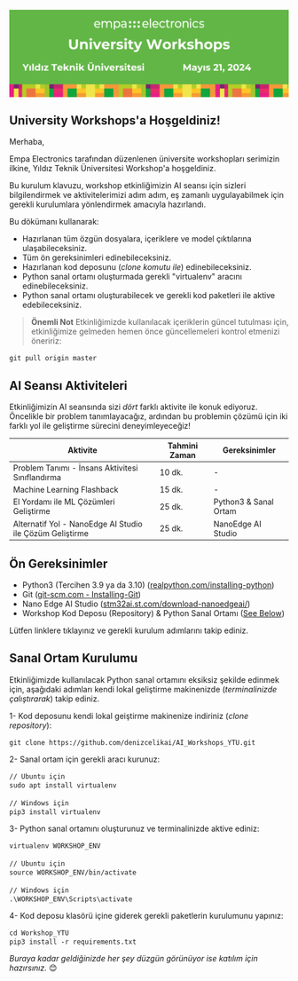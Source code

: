 <p align="center"><img src="additionals/university-workshops-ytu-banner-tr.png" alt="University Workshops" style="display: block; margin: 0 auto" height=/></p>


## University Workshops'a Hoşgeldiniz!

Merhaba, 

Empa Electronics tarafından düzenlenen üniversite workshopları serimizin ilkine, Yıldız Teknik Üniversitesi Workshop'a hoşgeldiniz. 

Bu kurulum klavuzu, workshop etkinliğimizin AI seansı için sizleri bilgilendirmek ve aktivitelerimizi adım adım, eş zamanlı uygulayabilmek için gerekli kurulumlara yönlendirmek amacıyla hazırlandı.

Bu dökümanı kullanarak:

- Hazırlanan tüm özgün dosyalara, içeriklere ve model çıktılarına ulaşabileceksiniz. 
- Tüm ön gereksinimleri edinebileceksiniz.
- Hazırlanan kod deposunu (_clone komutu ile_) edinebileceksiniz.
- Python sanal ortamı oluşturmada gerekli "virtualenv" aracını edinebileceksiniz.
- Python sanal ortamı oluşturabilecek ve gerekli kod paketleri ile aktive edebileceksiniz.
  

> **Önemli Not** Etkinliğimizde kullanılacak içeriklerin güncel tutulması için, etkinliğimize gelmeden hemen önce güncellemeleri kontrol etmenizi öneririz:
```
git pull origin master
```

## AI Seansı Aktiviteleri

Etkinliğimizin AI seansında sizi _dört_ farklı aktivite ile konuk ediyoruz. Öncelikle bir problem tanımlayacağız, ardından bu problemin çözümü için iki farklı yol ile geliştirme sürecini deneyimleyeceğiz!

| Aktivite | Tahmini Zaman | Gereksinimler |
| ------ | ------ | ------ | 
| Problem Tanımı - İnsans Aktivitesi Sınıflandırma | 10 dk.| - |
| Machine Learning Flashback | 15 dk.|  - |
| El Yordamı ile ML Çözümleri Geliştirme | 25 dk.| Python3 & Sanal Ortam|
| Alternatif Yol - NanoEdge AI Studio ile Çözüm Geliştirme | 25 dk.| NanoEdge AI Studio |

## Ön Gereksinimler

- Python3 (Tercihen 3.9 ya da 3.10) ([realpython.com/installing-python](https://realpython.com/installing-python))
- Git ([git-scm.com - Installing-Git](https://git-scm.com/book/en/v2/Getting-Started-Installing-Git))
- Nano Edge AI Studio ([stm32ai.st.com/download-nanoedgeai/](https://stm32ai.st.com/download-nanoedgeai/))
- Workshop Kod Deposu (Repository) & Python Sanal Ortamı ([See Below](github.com/Empa-Teknoloji/Workshop_YTU#before-we-meet))

Lütfen linklere tıklayınız ve gerekli kurulum adımlarını takip ediniz.

## Sanal Ortam Kurulumu

Etkinliğimizde kullanılacak Python sanal ortamını eksiksiz şekilde edinmek için, aşağıdaki adımları kendi lokal geliştirme makinenizde (_terminalinizde çalıştırarak_) takip ediniz.  

1- Kod deposunu kendi lokal geiştirme makinenize indiriniz (_clone repository_):
```
git clone https://github.com/denizcelikai/AI_Workshops_YTU.git
```
2- Sanal ortam için gerekli aracı kurunuz:
```
// Ubuntu için
sudo apt install virtualenv

// Windows için
pip3 install virtualenv
```
3- Python sanal ortamını oluşturunuz ve terminalinizde aktive ediniz:
```
virtualenv WORKSHOP_ENV

// Ubuntu için
source WORKSHOP_ENV/bin/activate

// Windows için
.\WORKSHOP_ENV\Scripts\activate
```
4- Kod deposu klasörü içine giderek gerekli paketlerin kurulumunu yapınız:

```
cd Workshop_YTU
pip3 install -r requirements.txt
```
_Buraya kadar geldiğinizde her şey düzgün görünüyor ise katılım için hazırsınız._ :blush:
